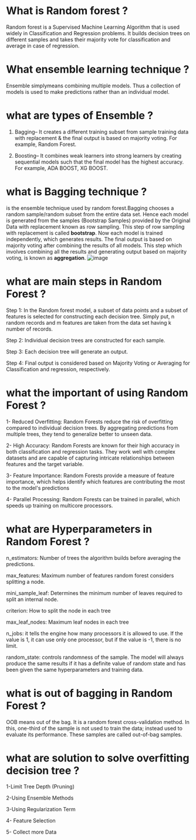 # What is Random forest ?
Random forest is a Supervised Machine Learning Algorithm that is used widely in Classification and Regression problems. It builds decision trees on different samples and takes their majority vote for classification and average in case of regression.

# What ensemble learning technique ?
Ensemble simplymeans combining multiple models. Thus a collection of models is used to make predictions rather than an individual model.

# what are types of Ensemble ?

1. Bagging– It creates a different training subset from sample training data with replacement & the final output is based on majority voting. For example,  Random Forest.


2. Boosting– It combines weak learners into strong learners by creating sequential models such that the final model has the highest accuracy. For example,  ADA BOOST, XG BOOST.


# what is Bagging technique ?

is the ensemble technique used by random forest.Bagging chooses a random sample/random subset from the entire data set. Hence each model is generated from the samples (Bootstrap Samples) provided by the Original Data with replacement known as row sampling. This step of row sampling with replacement is called **bootstrap**. Now each model is trained independently, which generates results. The final output is based on majority voting after combining the results of all models. This step which involves combining all the results and generating output based on majority voting, is known as **aggregation**.
![image](https://www.simplilearn.com/ice9/free_resources_article_thumb/Bagging.PNG)


# what are main steps in Random Forest ?
Step 1: In the Random forest model, a subset of data points and a subset of features is selected for constructing each decision tree. Simply put, n random records and m features are taken from the data set having k number of records.


Step 2: Individual decision trees are constructed for each sample.


Step 3: Each decision tree will generate an output.


Step 4: Final output is considered based on Majority Voting or Averaging for Classification and regression, respectively.





# what the important of using Random Forest ?

1- Reduced Overfitting: Random Forests reduce the risk of overfitting compared to individual decision trees. By aggregating predictions from multiple trees, they tend to generalize better to unseen data.

2- High Accuracy: Random Forests are known for their high accuracy in both classification and regression tasks. They work well with complex datasets and are capable of capturing intricate relationships between features and the target variable.

3- Feature Importance: Random Forests provide a measure of feature importance, which helps identify which features are contributing the most to the model's predictions

4- Parallel Processing: Random Forests can be trained in parallel, which speeds up training on multicore processors.



# what are Hyperparameters in Random Forest ?

n_estimators: Number of trees the algorithm builds before averaging the predictions.

max_features: Maximum number of features random forest considers splitting a node.

mini_sample_leaf: Determines the minimum number of leaves required to split an internal node.

criterion: How to split the node in each tree

max_leaf_nodes: Maximum leaf nodes in each tree

n_jobs: it tells the engine how many processors it is allowed to use. If the value is 1, it can use only one processor, but if the value is -1, there is no limit.

random_state: controls randomness of the sample. The model will always produce the same results if it has a definite value of random state and has been given the same hyperparameters and training data.



# what is out of bagging in Random Forest ?

OOB means out of the bag. It is a random forest cross-validation method. In this, one-third of the sample is not used to train the data; instead used to evaluate its performance. These samples are called out-of-bag samples.


# what are solution to solve overfitting decision tree ?

1-Limit Tree Depth (Pruning)

2-Using Ensemble Methods

3-Using Regularization Term 

4- Feature Selection

5- Collect more Data 

